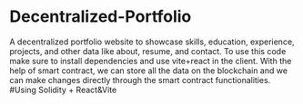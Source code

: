 # Decentralized-Portfolio
A decentralized portfolio website to showcase skills, education, experience, projects, and other data like about, resume, and contact.
To use this code make sure to install dependencies and use vite+react in the client.
With the help of smart contract, we can store all the data on the blockchain and we can make changes directly through the smart contract functionalities.
#Using Solidity + React&Vite
